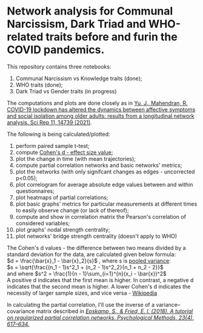 # Network analysis for Communal Narcissism, Dark Triad and WHO-related traits before and furin the COVID pandemics.

This repository contains three notebooks:
1. Communal Narcissism vs Knowledge traits (done);
1. WHO traits (done);
1. Dark Triad vs Gender traits (in progress)

The computations and plots are done closely as in [Yu, J., Mahendran, R. COVID-19 lockdown has altered the dynamics between affective symptoms and social isolation among older adults: results from a longitudinal network analysis. Sci Rep 11, 14739 (2021)](https://www.nature.com/articles/s41598-021-94301-6).

The following is being calculated/plotted:
1. perform paired sample t-test;
1. compute [Cohen's d - effect size value](https://en.wikipedia.org/wiki/Effect_size#Cohen's_d);
1. plot the change in time (with mean trajectories);
1. compute partial correlation networks and basic networks' metrics;
1. plot the networks (with only signifcant changes as edges - uncorrected p<0.05);
1. plot correlogram for average absolute edge values between and within questionnaires;
1. plot heatmaps of partial correlations;
1. plot basic graphs' metrics for particular measurements at different times to easily observe change (or lack of thereof);
1. compute and show in correlation matrix the Pearson's correlation of considered variables;
1. plot graphs' nodal strength centrality;
1. plot networks' bridge strength centrality (doesn't apply to WHO)

The Cohen's d values - the difference between two means divided by a standard deviation for the data, are calculated given below formula:<br>
$d = \frac{\bar{x}_1 - \bar{x}_2}{s}$
, where s is [pooled variance](https://en.wikipedia.org/wiki/Pooled_variance):<br>
$s = \sqrt{\frac{(n_1 - 1)s^2_1 + (n_2 - 1)s^2_2}{n_1 + n_2 - 2}}$
<br>
and where $s^2 = \frac{1}{n  - 1}\sum_{i=1}^{n}(x_i - \bar{x})^2$<br>
A positive d indicates that the first mean is higher. In contrast, a negative d indicates that the second mean is higher. A lower Cohen's d indicates the necessity of larger sample sizes, and vice versa - [Wikipedia](https://en.wikipedia.org/wiki/Effect_size#Cohen's_d)

In calculating the partial correlation, I'll use the inverse of a variance–covariance matrix described in _[Epskamp, S., & Fried, E. I. (2018). A tutorial on regularized partial correlation networks. Psychological Methods, 23(4), 617–634.](https://eiko-fried.com/wp-content/uploads/Epskamp-Fried-2018-Tutorial-partial-corr.pdf)_